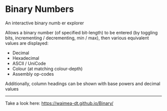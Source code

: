 # Binary Numbers

An interactive binary numb er explorer

Allows a binary number (of specified bit-length) to be entered (by toggling bits, incrementing / decrementing, min / max), then various equivalent values are displayed:

- Decimal
- Hexadecimal
- ASCII / UniCode
- Colour (at matching colour-depth)
- Assembly op-codes

Additionally, column headings can be shown with base powers and decimal values

---

Take a look here: https://waimea-dt.github.io/Binary/
